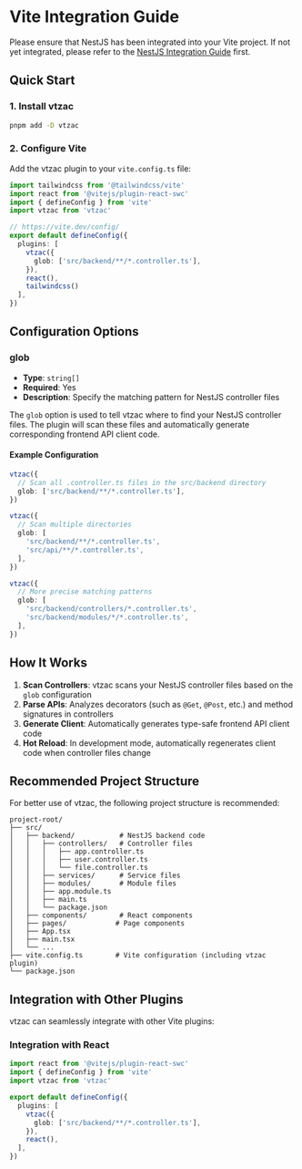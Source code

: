 # Vite Integration Guide

Please ensure that NestJS has been integrated into your Vite project. If not yet integrated, please refer to the [NestJS Integration Guide](/nestjs-integration) first.

## Quick Start

### 1. Install vtzac

```bash
pnpm add -D vtzac
```

### 2. Configure Vite

Add the vtzac plugin to your `vite.config.ts` file:

```typescript
import tailwindcss from '@tailwindcss/vite'
import react from '@vitejs/plugin-react-swc'
import { defineConfig } from 'vite'
import vtzac from 'vtzac'

// https://vite.dev/config/
export default defineConfig({
  plugins: [
    vtzac({
      glob: ['src/backend/**/*.controller.ts'],
    }),
    react(),
    tailwindcss()
  ],
})
```

## Configuration Options

### glob

- **Type**: `string[]`
- **Required**: Yes
- **Description**: Specify the matching pattern for NestJS controller files

The `glob` option is used to tell vtzac where to find your NestJS controller files. The plugin will scan these files and automatically generate corresponding frontend API client code.

#### Example Configuration

```typescript
vtzac({
  // Scan all .controller.ts files in the src/backend directory
  glob: ['src/backend/**/*.controller.ts'],
})
```

```typescript
vtzac({
  // Scan multiple directories
  glob: [
    'src/backend/**/*.controller.ts',
    'src/api/**/*.controller.ts',
  ],
})
```

```typescript
vtzac({
  // More precise matching patterns
  glob: [
    'src/backend/controllers/*.controller.ts',
    'src/backend/modules/*/*.controller.ts',
  ],
})
```

## How It Works

1. **Scan Controllers**: vtzac scans your NestJS controller files based on the `glob` configuration
2. **Parse APIs**: Analyzes decorators (such as `@Get`, `@Post`, etc.) and method signatures in controllers
3. **Generate Client**: Automatically generates type-safe frontend API client code
4. **Hot Reload**: In development mode, automatically regenerates client code when controller files change

## Recommended Project Structure

For better use of vtzac, the following project structure is recommended:

```
project-root/
├── src/
│   ├── backend/           # NestJS backend code
│   │   ├── controllers/   # Controller files
│   │   │   ├── app.controller.ts
│   │   │   ├── user.controller.ts
│   │   │   └── file.controller.ts
│   │   ├── services/      # Service files
│   │   ├── modules/       # Module files
│   │   ├── app.module.ts
│   │   ├── main.ts
│   │   └── package.json
│   ├── components/        # React components
│   ├── pages/            # Page components
│   ├── App.tsx
│   ├── main.tsx
│   └── ...
├── vite.config.ts        # Vite configuration (including vtzac plugin)
└── package.json
```

## Integration with Other Plugins

vtzac can seamlessly integrate with other Vite plugins:

### Integration with React

```typescript
import react from '@vitejs/plugin-react-swc'
import { defineConfig } from 'vite'
import vtzac from 'vtzac'

export default defineConfig({
  plugins: [
    vtzac({
      glob: ['src/backend/**/*.controller.ts'],
    }),
    react(),
  ],
})
```

